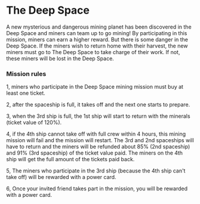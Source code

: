 # The Deep Space

​A new mysterious and dangerous mining planet has been discovered in the Deep Space and miners can team up to go mining! By participating in this mission, miners can earn a higher reward. But there is some danger in the Deep Space. If the miners wish to return home with their harvest, the new miners must go to The Deep Space to take charge of their work. If not, these miners will be lost in the Deep Space.

### Mission rules

1, miners who participate in the Deep Space mining mission must buy at least one ticket.

2, after the spaceship is full, it takes off and the next one starts to prepare. 

3, when the 3rd ship is full, the 1st ship will start to return with the minerals \(ticket value of 120%\). 

4, if the 4th ship cannot take off with full crew within 4 hours, this mining mission will fail and the mission will restart. The 3rd and 2nd spaceships will have to return and the miners will be refunded about 85% \(2nd spaceship\) and 91% \(3rd spaceship\) of the ticket value paid. The miners on the 4th ship will get the full amount of the tickets paid back. 

5, The miners who participate in the 3rd ship \(because the 4th ship can't take off\) will be rewarded with a power card.

6, Once your invited friend takes part in the mission, you will be rewarded with a power card.

